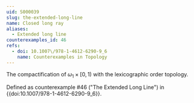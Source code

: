 ```yaml
---
uid: S000039
slug: the-extended-long-line
name: Closed long ray
aliases:
  - Extended long line
counterexamples_id: 46
refs:
  - doi: 10.1007\/978-1-4612-6290-9_6
    name: Counterexamples in Topology
---
```

The compactification of $\omega_1 \times [0,1)$ with the
lexicographic order topology.

Defined as counterexample #46 ("The Extended Long Line")
in {{doi:10.1007\/978-1-4612-6290-9_6}}.
